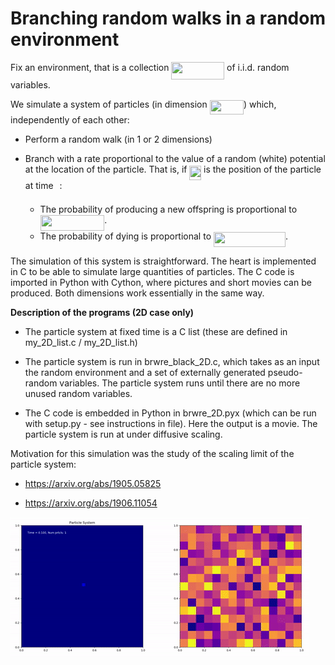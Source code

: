 # Branching random walks in a random environment

Fix an environment, that is a collection <img src="/tex/834279909e8addaa426c5634bd064227.svg?invert_in_darkmode&sanitize=true" align=middle width=84.72253679999999pt height=27.91243950000002pt/> of i.i.d. random variables.

We simulate a system of particles (in dimension <img src="/tex/13ddb09bb6adaa52ddb96197a18570f6.svg?invert_in_darkmode&sanitize=true" align=middle width=54.217896149999994pt height=22.831056599999986pt/>) which, independently of each other:

- Perform a random walk (in 1 or 2 dimensions)

- Branch with a rate proportional to the value of a random (white) potential
at the location of the particle. That is, if <img src="/tex/a918cf04cd0ac7535e7626be634cfb9e.svg?invert_in_darkmode&sanitize=true" align=middle width=18.58454399999999pt height=22.465723500000017pt/> is the position of the
particle at time <img src="/tex/4f4f4e395762a3af4575de74c019ebb5.svg?invert_in_darkmode&sanitize=true" align=middle width=5.936097749999991pt height=20.221802699999984pt/>:

  - The probability of producing a new offspring is proportional to <img src="/tex/b6788ceda860c2586eb4c6659d7072ce.svg?invert_in_darkmode&sanitize=true" align=middle width=102.6971847pt height=24.65753399999998pt/>.
  - The probability of dying is proportional to <img src="/tex/44337222f71b71e7a636d5fe53545522.svg?invert_in_darkmode&sanitize=true" align=middle width=115.0259088pt height=24.65753399999998pt/>.

The simulation of this system is straightforward. The heart is implemented in C
to be able to simulate large quantities of particles. The C code is imported in
Python with Cython, where pictures and short movies can be produced. Both
dimensions work essentially in the same way.

__Description of the programs (2D case only)__

- The particle system at fixed time is a C list (these are defined in
  my_2D_list.c / my_2D_list.h)

- The particle system is run in brwre_black_2D.c, which takes as an input the
  random environment and a set of externally generated pseudo-random variables.
  The particle system runs until there are no more unused random variables.

- The C code is embedded in Python in brwre_2D.pyx (which can be run with
  setup.py - see instructions in file). Here the output is a movie. The
  particle system is run at under diffusive scaling.

Motivation for this simulation was the study of the scaling limit of the
particle system:

- https://arxiv.org/abs/1905.05825

- https://arxiv.org/abs/1906.11054

![alt text](brwre_1.gif)
